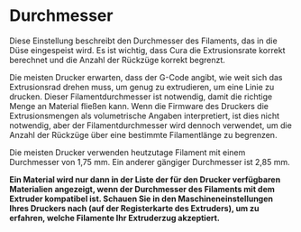 Durchmesser
====
Diese Einstellung beschreibt den Durchmesser des Filaments, das in die Düse eingespeist wird. Es ist wichtig, dass Cura die Extrusionsrate korrekt berechnet und die Anzahl der Rückzüge korrekt begrenzt.

Die meisten Drucker erwarten, dass der G-Code angibt, wie weit sich das Extrusionsrad drehen muss, um genug zu extrudieren, um eine Linie zu drucken. Dieser Filamentdurchmesser ist notwendig, damit die richtige Menge an Material fließen kann. Wenn die Firmware des Druckers die Extrusionsmengen als volumetrische Angaben interpretiert, ist dies nicht notwendig, aber der Filamentdurchmesser wird dennoch verwendet, um die Anzahl der Rückzüge über eine bestimmte Filamentlänge zu begrenzen.

Die meisten Drucker verwenden heutzutage Filament mit einem Durchmesser von 1,75 mm. Ein anderer gängiger Durchmesser ist 2,85 mm.

**Ein Material wird nur dann in der Liste der für den Drucker verfügbaren Materialien angezeigt, wenn der Durchmesser des Filaments mit dem Extruder kompatibel ist. Schauen Sie in den Maschineneinstellungen Ihres Druckers nach (auf der Registerkarte des Extruders), um zu erfahren, welche Filamente Ihr Extruderzug akzeptiert.**